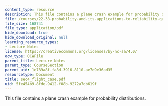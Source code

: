 ```yaml
---
content_type: resource
description: This file contains a plane crash example for probability distributions.
file: /courses/22-38-probability-and-its-applications-to-reliability-quality-control-and-risk-assessment-fall-2005/5fe454b98fde9412f08b9272a7db619f_sec4_flight_case.pdf
file_size: 168741
file_type: application/pdf
hide_download: true
hide_download_original: null
learning_resource_types:
- Lecture Notes
license: https://creativecommons.org/licenses/by-nc-sa/4.0/
ocw_type: OCWFile
parent_title: Lecture Notes
parent_type: CourseSection
parent_uid: 1e789a8f-fa8d-3916-8110-ae7d9e36ad35
resourcetype: Document
title: sec4_flight_case.pdf
uid: 5fe454b9-8fde-9412-f08b-9272a7db619f
---
```

This file contains a plane crash example for probability distributions.